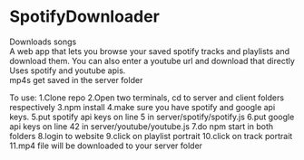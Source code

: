 # SpotifyDownloader
Downloads songs\
A web app that lets you browse your saved spotify tracks and playlists and download them. You can also enter a youtube url and download that directly\
Uses spotify and youtube apis.\
mp4s get saved in the server folder

To use:
1.Clone repo
2.Open two terminals, cd to server and client folders respectively
3.npm install
4.make sure you have spotify and google api keys.
5.put spotify api keys on line 5 in server/spotify/spotify.js
6.put google api keys on line 42 in server/youtube/youtube.js
7.do npm start in both folders
8.login to website
9.click on playlist portrait
10.click on track portrait
11.mp4 file will be downloaded to your server folder

